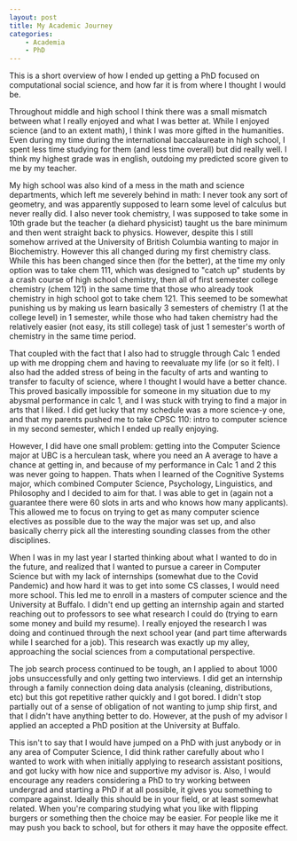 ```yaml
---
layout: post
title: My Academic Journey
categories: 
    - Academia
    - PhD
---
```


This is a short overview of how I ended up getting a PhD focused on computational social science, and how far it is from where I thought I would be.

Throughout middle and high school I think there was a small mismatch between what I really enjoyed and what I was better at. While I enjoyed science (and to an extent math), I think I was more gifted in the humanities. Even during my time during the international baccalaureate in high school, I spent less time studying for them (and less time overall) but did really well. I think my highest grade was in english, outdoing my predicted score given to me by my teacher.

My high school was also kind of a mess in the math and science departments, which left me severely behind in math: I never took any sort of geometry, and was apparently supposed to learn some level of calculus but never really did. I also never took chemistry, I was supposed to take some in 10th grade but the teacher (a diehard physicist) taught us the bare minimum and then went straight back to physics. However, despite this I still somehow arrived at the University of British Columbia wanting to major in Biochemistry. However this all changed during my first chemistry class. While this has been changed since then (for the better), at the time my only option was to take chem 111, which was designed to "catch up" students by a crash course of high school chemistry, then all of first semester college chemistry (chem 121) in the same time that those who already took chemistry in high school got to take chem 121. This seemed to be somewhat punishing us by making us learn basically 3 semesters of chemistry (1 at the college level) in 1 semester, while those who had taken chemistry had the relatively easier (not easy, its still college) task of just 1 semester's worth of chemistry in the same time period. 

That coupled with the fact that I also had to struggle through Calc 1 ended up with me dropping chem and having to reevaluate my life (or so it felt). I also had the added stress of being in the faculty of arts and wanting to transfer to faculty of science, where I thought I would have a better chance. This proved basically impossible for someone in my situation due to my abysmal performance in calc 1, and I was stuck with trying to find a major in arts that I liked. I did get lucky that my schedule was a more science-y one, and that my parents pushed me to take CPSC 110: intro to computer science in my second semester, which I ended up really enjoying.

However, I did have one small problem: getting into the Computer Science major at UBC is a herculean task, where you need an A average to have a chance at getting in, and because of my performance in Calc 1 and 2 this was never going to happen. Thats when I learned of the Cognitive Systems major, which combined Computer Science, Psychology, Linguistics, and Philosophy and I decided to aim for that. I was able to get in (again not a guarantee there were 60 slots in arts and who knows how many applicants). This allowed me to focus on trying to get as many computer science electives as possible due to the way the major was set up, and also basically cherry pick all the interesting sounding classes from the other disciplines.

When I was in my last year I started thinking about what I wanted to do in the future, and realized that I wanted to pursue a career in Computer Science but with my lack of internships (somewhat due to the Covid Pandemic) and how hard it was to get into some CS classes, I would need more school. This led me to enroll in a masters of computer science and the University at Buffalo. I didn't end up getting an internship again and started reaching out to professors to see what research I could do (trying to earn some money and build my resume). I really enjoyed the research I was doing and continued through the next school year (and part time afterwards while I searched for a job). This research was exactly up my alley, approaching the social sciences from a computational perspective.

The job search process continued to be tough, an I applied to about 1000 jobs unsuccessfully and only getting two interviews. I did get an internship through a family connection doing data analysis (cleaning, distributions, etc) but this got repetitive rather quickly and I got bored. I didn't stop partially out of a sense of obligation of not wanting to jump ship first, and that I didn't have anything better to do. However, at the push of my advisor I applied an accepted a PhD position at the University at Buffalo.

This isn't to say that I would have jumped on a PhD with just anybody or in any area of Computer Science, I did think rather carefully about who I wanted to work with when initially applying to research assistant positions, and got lucky with how nice and supportive my advisor is. Also, I would encourage any readers considering a PhD to try working between undergrad and starting a PhD if at all possible, it gives you something to compare against. Ideally this should be in your field, or at least somewhat related. When you're comparing studying what you like with flipping burgers or something then the choice may be easier. For people like me it may push you back to school, but for others it may have the opposite effect.